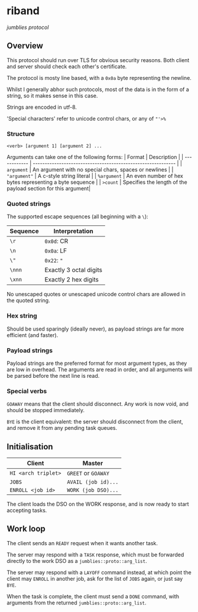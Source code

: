 # riband
_jumblies protocol_

## Overview
This protocol should run over TLS for obvious security reasons. Both client and
server should check each other's certificate.

The protocol is mosty line based, with a `0x0a` byte representing the newline.

Whilst I generally abhor such protocols, most of the data is in the form of a
string, so it makes sense in this case.

Strings are encoded in utf-8.

'Special characters' refer to unicode control chars, or any of `"'>%`

### Structure
`<verb> [argument 1] [argument 2] ...`

Arguments can take one of  the following forms:
| Format       | Description                                                  |
| ------------ | ------------------------------------------------------------ |
| `argument`   | An argument with no special chars, spaces or newlines        |
| `"argument"` | A c-style string literal                                     |
| `%argument`  | An even number of hex bytes representing a byte sequence     |
| `>count`     | Specifies the length of the payload section for this argument|

### Quoted strings
The supported escape sequences (all beginning with a `\`):

| Sequence | Interpretation         |
| -------- | ---------------------- |
| `\r`     | `0x0d`: CR             |
| `\n`     | `0x0a`: LF             |
| `\"`     | `0x22`: `"`            |
| `\nnn`   | Exactly 3 octal digits |
| `\xnn`   | Exactly 2 hex digits   |

No unescaped quotes or unescaped unicode control chars are allowed in the 
quoted string.

### Hex string
Should be used sparingly (ideally never), as payload strings are far more 
efficient (and faster).

### Payload strings
Payload strings are the preferred format for most argument types, as they are
low in overhead. The arguments are read in order, and all arguments will be
parsed before the next line is read.

### Special verbs
`GOAWAY` means that the client should disconnect. Any work is now void, and 
should be stopped immediately.

`BYE` is the client equivalent: the server should disconnect from the client,
and remove it from any pending task queues.

## Initialisation
| Client              | Master              | 
| ------------------- | ------------------- |
| `HI <arch triplet>` | `GREET` or `GOAWAY` |
| `JOBS`              | `AVAIL (job id)...` |
| `ENROLL <job id>`   | `WORK (job DSO)...` |

The client loads the DSO on the WORK response, and is now ready to start
accepting tasks.

## Work loop
The client sends an `READY` request when it wants another task.

The server may respond with a `TASK` response, which must be forwarded directly
to the work DSO as a `jumblies::proto::arg_list`.

The server may respond with a `LAYOFF` command instead, at which point the 
client may `ENROLL` in another job, ask for the list of `JOBS` again, or just
say `BYE`.

When the task is complete, the client must send a `DONE` command, with 
arguments from the returned `jumblies::proto::arg_list`.
